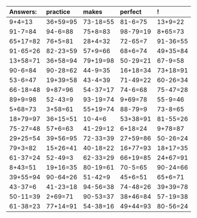 | Answers: | practice | makes | perfect | ! |
| :--- | :--- | :--- | :--- | :--- |
| 9+4=13 | 36+59=95 | 73-18=55 | 81-6=75 | 13+9=22 | 
| 91-7=84 | 94-6=88 | 75+8=83 | 98-79=19 | 8+65=73 | 
| 65+17=82 | 76+5=81 | 28+4=32 | 72-65=7 | 91-36=55 | 
| 91-65=26 | 82-23=59 | 57+9=66 | 68+6=74 | 49+35=84 | 
| 13+58=71 | 36+58=94 | 79+19=98 | 50-29=21 | 67-9=58 | 
| 90-6=84 | 90-28=62 | 44-9=35 | 16+18=34 | 73+18=91 | 
| 53-6=47 | 19+39=58 | 43-4=39 | 71-49=22 | 60-26=34 | 
| 66-18=48 | 9+87=96 | 54-37=17 | 74-6=68 | 75-47=28 | 
| 89+9=98 | 52-43=9 | 93-19=74 | 9+69=78 | 55-9=46 | 
| 5+68=73 | 3+58=61 | 55+19=74 | 88-79=9 | 73-8=65 | 
| 18+79=97 | 36+15=51 | 10-4=6 | 53+38=91 | 81-55=26 | 
| 75-27=48 | 57+6=63 | 41-29=12 | 6+18=24 | 9+78=87 | 
| 29+25=54 | 39+56=95 | 72-33=39 | 27+59=86 | 50-26=24 | 
| 79+3=82 | 15+26=41 | 40-18=22 | 16+77=93 | 18+17=35 | 
| 61-37=24 | 52-49=3 | 62-33=29 | 66+19=85 | 24+67=91 | 
| 8+43=51 | 19+16=35 | 80-19=61 | 70-5=65 | 90-24=66 | 
| 39+55=94 | 90-64=26 | 51-42=9 | 45+6=51 | 65+6=71 | 
| 43-37=6 | 41-23=18 | 94-56=38 | 74-48=26 | 39+39=78 | 
| 50-11=39 | 2+69=71 | 90-53=37 | 38+46=84 | 57-19=38 | 
| 61-38=23 | 77+14=91 | 54-38=16 | 49+44=93 | 80-56=24 | 
